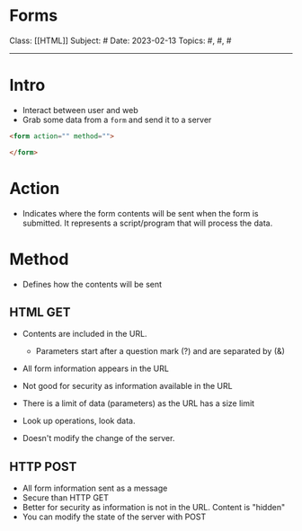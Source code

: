 # Forms
Class: [[HTML]]
Subject: #
Date: 2023-02-13
Topics: #, #, # 

---

# Intro 
- Interact between user and web
- Grab some data from a `form` and send it to a server
```html
<form action="" method="">

</form>
```

# Action
- Indicates where the form contents will be sent when the form is submitted. It represents a script/program that will process the data.

# Method
- Defines how the contents will be sent

## HTML GET
- Contents are included in the URL. 
	- Parameters start after a question mark (?) and are separated by (&)

- All form information appears in the URL
- Not good for security as information available in the URL
- There is a limit of data (parameters) as the URL has a size limit
- Look up operations, look data. 
- Doesn't modify the change of the server.

## HTTP POST
- All form information sent as a message
- Secure than HTTP GET
- Better for security as information is not in the URL. Content is "hidden"
- You can modify the state of the server with POST

